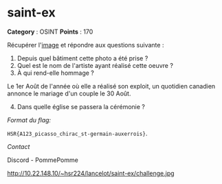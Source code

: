 # saint-ex

**Category** : OSINT
**Points** : 170

Récupérer l'[image](http://10.22.148.10/~hsr224/lancelot/saint-ex/challenge.jpg) et répondre aux questions suivante :

1. Depuis quel bâtiment cette photo a été prise ? 
2. Quel est le nom de l'artiste ayant réalisé cette oeuvre ?
3. À qui rend-elle hommage ? 

Le 1er Août de l'année où elle a réalisé son exploit, un quotidien canadien annonce le mariage d'un couple le 30 Août.

4. Dans quelle église se passera la cérémonie ?


*Format du flag:*

`HSR{A123_picasso_chirac_st-germain-auxerrois}`.

*Contact*

Discord - PommePomme


http://10.22.148.10/~hsr224/lancelot/saint-ex/challenge.jpg



